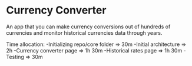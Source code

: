 # Currency Converter

An app that you can make currency conversions out of hundreds of currencies and monitor historical currencies data through years.

Time allocation:
-Initializing repo/core folder => 30m
-Initial architecture => 2h
-Currency converter page => 1h 30m
-Historical rates page => 1h 30m
-Testing => 30m
